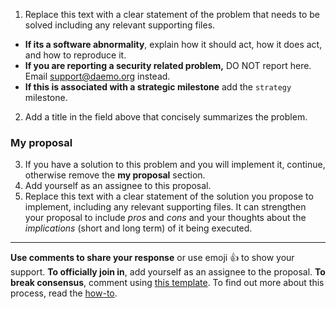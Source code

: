 <!--- The problem --->
1. Replace this text with a clear statement of the problem that needs to be solved including any relevant supporting files.
- **If its a software abnormality**, explain how it should act, how it does act, and how to reproduce it.
- **If you are reporting a security related problem,** DO NOT report here. Email [support@daemo.org](mailto:support@daemo.org) instead.
- **If this is associated with a strategic milestone** add the `strategy` milestone.
2. Add a title in the field above that concisely summarizes the problem.

### My proposal
3. If you have a solution to this problem and you will implement it, continue, otherwise remove the **my proposal** section.
4. Add yourself as an assignee to this proposal.
5. Replace this text with a clear statement of the solution you propose to implement, including any relevant supporting files. It can strengthen your proposal to include *pros* and *cons* and your thoughts about the *implications* (short and long term) of it being executed.

<!--- Do not delete this section --->
---
**Use comments to share your response** or use emoji 👍 to show your support. **To officially join in**, add yourself as an assignee to the proposal. **To break consensus**, comment using [this template](https://raw.githubusercontent.com/crowdresearch/collective/master/docs/breaking_consensus). To find out more about this process, read the [how-to](https://github.com/crowdresearch/collective/blob/master/docs/CONTRIBUTING.md).
